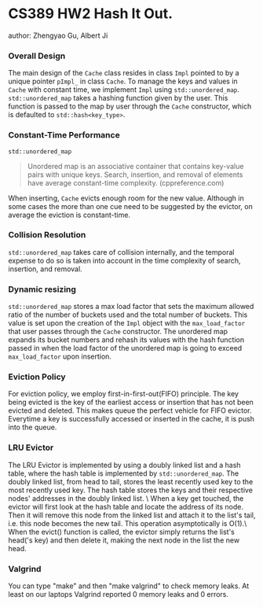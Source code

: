 # CS389 HW2 Hash It Out.
author: Zhengyao Gu, Albert Ji

### Overall Design
The main design of the `Cache` class resides in class `Impl` pointed to by a unique pointer `pImpl_` in class `Cache`. To manage the keys and values in `Cache` with constant time,
we implement `Impl` using `std::unordered_map`. `std::unordered_map` takes a hashing function given by the user. This function is passed to the map by user through the `Cache` constructor, 
which is defaulted to `std::hash<key_type>`.

### Constant-Time Performance
`std::unordered_map`

> Unordered map is an associative container that contains key-value pairs with unique keys.
> Search, insertion, and removal of elements have average constant-time complexity. 
> (cppreference.com)

When inserting, `Cache` evicts enough room for the new value. Although in some cases the more than one cue need to be suggested by the evictor,
on average the eviction is constant-time.

### Collision Resolution
`std::unordered_map` takes care of collision internally, and the temporal expense to do so is taken into account in the time complexity of search,
insertion, and removal.

### Dynamic resizing
`std::unordered_map` stores a max load factor that sets the maximum allowed ratio of the number of buckets used and the total number of buckets. This value is set upon the creation of the `Impl` object with the 
`max_load_factor` that user passes through the `Cache` constructor.
The unordered map expands its bucket numbers and rehash its values with the hash function passed in when the load factor of the unordered map is going to exceed `max_load_factor` upon insertion.

### Eviction Policy
For eviction policy, we employ first-in-first-out(FIFO) principle. The key being evicted is the key of the earliest access or insertion that has not been evicted and deleted.
This makes queue the perfect vehicle for FIFO evictor. Everytime a key is successfully accessed or inserted in the cache, it is push into the queue.

### LRU Evictor
The LRU Evictor is implemented by using a doubly linked list and a hash table, where the hash table is implemented by `std::unordered_map`. The doubly linked list, from head to tail, stores the least recently used key to the most recently used key. The hash table stores the keys and their respective nodes' addresses in the doubly linked list. \\
When a key get touched, the evictor will first look at the hash table and locate the address of its node. Then it will remove this node from the linked list and attach it to the list's tail, i.e. this node becomes the new tail. This operation asymptotically is O(1).\\
When the evict() function is called, the evictor simply returns the list's head('s key) and then delete it, making the next node in the list the new head.

### Valgrind
You can type "make" and then "make valgrind" to check memory leaks. At least on our laptops Valgrind reported 0 memory leaks and 0 errors.
